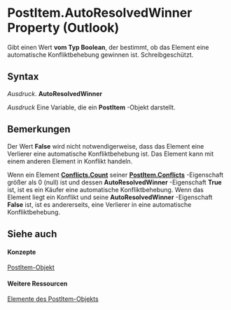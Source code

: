 
# PostItem.AutoResolvedWinner Property (Outlook)

Gibt einen Wert  **vom Typ Boolean**, der bestimmt, ob das Element eine automatische Konfliktbehebung gewinnen ist. Schreibgeschützt.


## Syntax

 _Ausdruck_. **AutoResolvedWinner**

 _Ausdruck_ Eine Variable, die ein **PostItem** -Objekt darstellt.


## Bemerkungen

Der Wert  **False** wird nicht notwendigerweise, dass das Element eine Verlierer eine automatische Konfliktbehebung ist. Das Element kann mit einem anderen Element in Konflikt handeln.

Wenn ein Element  **[Conflicts.Count](4a7445ff-8628-50d6-f4c0-ada85f3b3f5c.md)** seiner **[PostItem.Conflicts](212a4768-04a8-51f2-b29a-17d15854829d.md)** -Eigenschaft größer als 0 (null) ist und dessen **AutoResolvedWinner** -Eigenschaft **True** ist, ist es ein Käufer eine automatische Konfliktbehebung. Wenn das Element liegt ein Konflikt und seine **AutoResolvedWinner** -Eigenschaft **False** ist, ist es andererseits, eine Verlierer in eine automatische Konfliktbehebung.


## Siehe auch


#### Konzepte


[PostItem-Objekt](de44065d-4e93-315a-279f-7b92f09c0465.md)
#### Weitere Ressourcen


[Elemente des PostItem-Objekts](http://msdn.microsoft.com/library/5b150db1-c96d-0721-ec36-d5b5ebc20fd8%28Office.15%29.aspx)